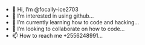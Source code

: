 - 👋 Hi, I’m @focally-ice2703
- 👀 I’m interested in using github...
- 🌱 I’m currently learning how to code and hacking...
- 💞️ I’m looking to collaborate on how to code...
- 📫 How to reach me +2556248991...

<!---
focally-ice2703/focally-ice2703 is a ✨ special ✨ repository because its `README.md` (this file) appears on your GitHub profile.
You can click the Preview link to take a look at your changes.
--->
